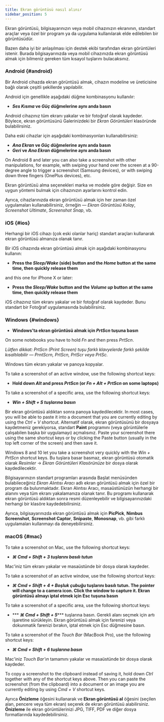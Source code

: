 ```yaml
---
title: Ekran görüntüsü nasıl alınır
sidebar_position: 5
---
```


Ekran görüntüsü, bilgisayarınızın veya mobil cihazınızın ekranının, standart araçlar veya özel bir program ya da uygulama kullanılarak elde edilebilen bir görüntüsüdür.

Bazen daha iyi bir anlaşılması için destek ekibi tarafından ekran görüntüleri istenir. Burada bilgisayarınızda veya mobil cihazınızda ekran görüntüsü almak için bilmeniz gereken tüm kısayol tuşlarını bulacaksınız.

### Android {#android}

Bir Android cihazda ekran görüntüsü almak, cihazın modeline ve üreticisine bağlı olarak çeşitli şekillerde yapılabilir.

Android için genellikle aşağıdaki düğme kombinasyonu kullanılır:

- ***Ses Kısma* ve *Güç* düğmelerine aynı anda basın**

Android cihazınız tüm ekranı yakalar ve bir fotoğraf olarak kaydeder. Böylece, ekran görüntüsünü Galerinizdeki bir *Ekran Görüntüleri* klasöründe bulabilirsiniz.

Daha eski cihazlar için aşağıdaki kombinasyonları kullanabilirsiniz:

- ***Ana Ekran* ve *Güç* düğmelerine aynı anda basın**
- ***Geri* ve *Ana Ekran* düğmelerine aynı anda basın**

On Android 8 and later you can also take a screenshot with other manipulations, for example, with swiping your hand over the screen at a 90-degree angle to trigger a screenshot (Samsung devices), or with swiping down three fingers (OnePlus devices), etc.

Ekran görüntüsü alma seçenekleri marka ve modele göre değişir. Size en uygun yöntemi bulmak için cihazınızın ayarlarını kontrol edin.

Ayrıca, cihazlarınızda ekran görüntüsü almak için her zaman özel uygulamaları kullanabilirsiniz, örneğin — *Ekran Görüntüsü Kolay*, *Screenshot Ultimate*, *Screenshot Snap*, vb.

### iOS {#ios}

Herhangi bir iOS cihazı (çok eski olanlar hariç) standart araçları kullanarak ekran görüntüsü almanıza olanak tanır.

Bir iOS cihazında ekran görüntüsü almak için aşağıdaki kombinasyonu kullanın:

- **Press the *Sleep/Wake* (side) button and the *Home* button at the same time, then quickly release them**

and this one for iPhone X or later:

- **Press the *Sleep/Wake* button and the *Volume up* button at the same time, then quickly release them**

iOS cihazınız tüm ekranı yakalar ve bir fotoğraf olarak kaydeder. Bunu standart bir Fotoğraf uygulamasında bulabilirsiniz.

### Windows {#windows}

- **Windows'ta ekran görüntüsü almak için *PrtScn* tuşuna basın**

On some notebooks you have to hold *Fn* and then press *PrtScn*.

*Lütfen dikkat: PrtScn (Print Screen) tuşu farklı klavyelerde farklı şekilde kısaltılabilir — PrntScrn, PrtScn, PrtScr veya PrtSc.*

Windows tüm ekranı yakalar ve panoya kopyalar.

To take a screenshot of an active window, use the following shortcut keys:

- **Hold down *Alt* and press *PrtScn* (or *Fn + Alt + PrtScn* on some laptops)**

To take a screenshot of a specific area, use the following shortcut keys:

- ******Win + Shift + S*** tuşlarına basın***

Bir ekran görüntüsü aldıktan sonra panoya kaydedilecektir. In most cases, you will be able to paste it into a document that you are currently editing by using the *Ctrl + V* shortcut. Alternatif olarak, ekran görüntüsünü bir dosyaya kaydetmeniz gerekiyorsa, standart **Paint** programını (veya görüntülerle çalışabilen başka bir uygulamayı) açmalısınız. Paste your screenshot there using the same shortcut keys or by clicking the Paste button (usually in the top left corner of the screen) and then save it.

Windows 8 and 10 let you take a screenshot very quickly with the *Win + PrtScn* shortcut keys. Bu tuşlara basar basmaz, ekran görüntüsü otomatik olarak *Resimler* → *Ekran Görüntüleri Klasörünüze* bir dosya olarak kaydedilecektir.

Bilgisayarınızın standart programları arasında Başlat menüsünden bulabileceğiniz *Ekran Alıntısı Aracı* adlı ekran görüntüsü almak için özel bir program da bulunmaktadır. Ekran Alıntısı Aracı, masaüstünüzün herhangi bir alanını veya tüm ekranı yakalamanıza olanak tanır. Bu programı kullanarak ekran görüntüsü aldıktan sonra resmi düzenleyebilir ve bilgisayarınızdaki herhangi bir klasöre kaydedebilirsiniz.

Ayrıca, bilgisayarınızda ekran görüntüsü almak için **PicPick**, **Nimbus Screenshot**, **Screenshot Captor**, **Snipaste**, **Monosnap**, vb. gibi farklı uygulamaları kullanmayı da deneyebilirsiniz.

### macOS {#mac}

To take a screenshot on Mac, use the following shortcut keys:

- ******⌘ Cmd + Shift + 3*** tuşlarını basılı tutun***

Mac'iniz tüm ekranı yakalar ve masaüstünde bir dosya olarak kaydeder.

To take a screenshot of an active window, use the following shortcut keys:

- ***⌘ Cmd + Shift + 4 + Boşluk çubuğu* tuşlarını basılı tutun. The pointer will change to a camera icon. Click the window to capture it. Ekran görüntüsü almayı iptal etmek için Esc tuşuna basın**

To take a screenshot of a specific area, use the following shortcut keys:

- *** ***⌘ Cmd + Shift + 5****** tuşlarına basın. Gerekli alanı seçmek için artı işaretine sürükleyin. Ekran görüntüsü almak için farenizi veya dokunmatik farenizi bırakın, iptal etmek için Esc düğmesine basın.

To take a screenshot of the *Touch Bar* (MacBook Pro), use the following shortcut keys:

- ******⌘ Cmd + Shift + 6*** tuşlarına basın***

Mac'iniz *Touch Bar'ın* tamamını yakalar ve masaüstünde bir dosya olarak kaydeder.

To copy a screenshot to the clipboard instead of saving it, hold down *Ctrl* together with any of the shortcut keys above. Then you can paste the screenshot (from the clipboard) into a document or an image you are currently editing by using *Cmd + V* shortcut keys.

Ayrıca **Önizleme** öğesini kullanarak ve **Ekran görüntüsü al** öğesini (seçilen alan, pencere veya tüm ekran) seçerek de ekran görüntüsü alabilirsiniz. **Önizleme** ile ekran görüntülerinizi JPG, TIFF, PDF ve diğer dosya formatlarında kaydedebilirsiniz.
